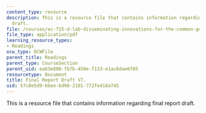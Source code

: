 ```yaml
---
content_type: resource
description: This is a resource file that contains information regarding final report
  draft.
file: /courses/ec-715-d-lab-disseminating-innovations-for-the-common-good-spring-2007/57c0e5d9bbeebd982101772fe418a745_MITEC_715S07_igniting.pdf
file_type: application/pdf
learning_resource_types:
- Readings
ocw_type: OCWFile
parent_title: Readings
parent_type: CourseSection
parent_uid: eab3e808-fb7b-450e-f133-e1ac6dae6f05
resourcetype: Document
title: Final Report Draft V7.
uid: 57c0e5d9-bbee-bd98-2101-772fe418a745
---
```

This is a resource file that contains information regarding final report draft.

